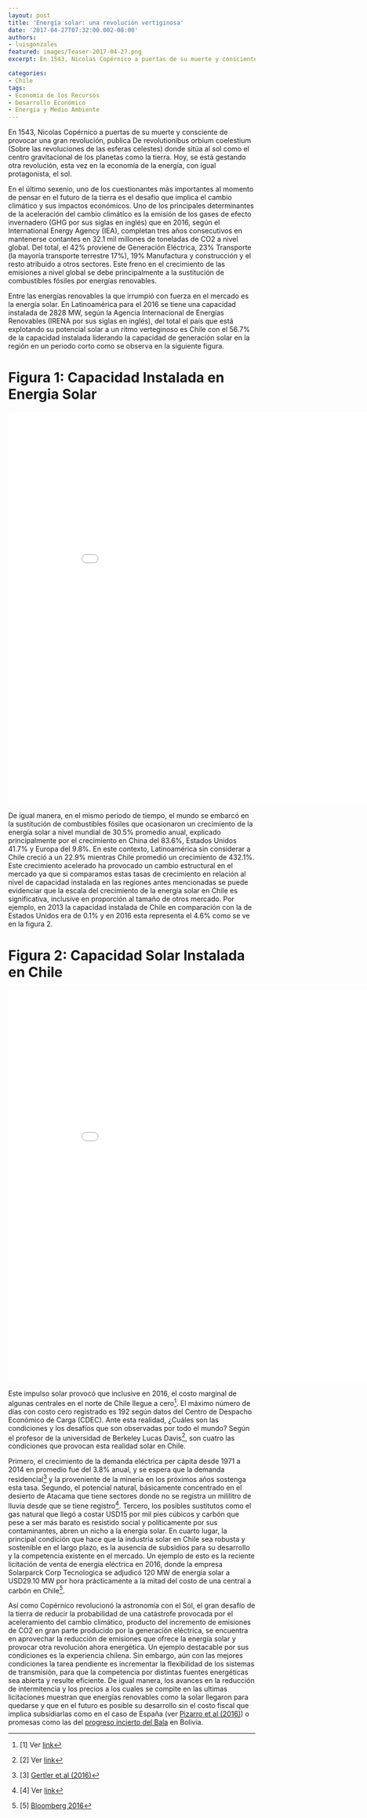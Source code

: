 ```yaml
---
layout: post
title: 'Energía solar: una revolución vertiginosa'
date: '2017-04-27T07:32:00.002-08:00'
authors:
- luisgonzales
featured: images/Teaser-2017-04-27.png
excerpt: En 1543, Nicolas Copérnico a puertas de su muerte y consciente de provocar una gran revolución, publica De revolutionibus orbium coelestium (Sobre las revoluciones de las esferas celestes) donde sitúa al sol como el centro gravitacional de los planetas como la tierra. Hoy, se está gestando otra revolución, esta vez en la economía de la energía, con igual protagonista, el sol.

categories:
- Chile
tags:
- Economia de los Recursos
- Desarrollo Económico
- Energía y Medio Ambiente
---
```


En 1543, Nicolas Copérnico a puertas de su muerte y consciente de provocar una gran revolución, publica De revolutionibus orbium coelestium (Sobre las revoluciones de las esferas celestes) donde sitúa al sol como el centro gravitacional de los planetas como la tierra. Hoy, se está gestando otra revolución, esta vez en la economía de la energía, con igual protagonista, el sol.

En el último sexenio, uno de los cuestionantes más importantes al momento de pensar en el futuro de la tierra es el desafío que implica el cambio climático y sus impactos económicos. Uno de los principales determinantes de la aceleración del cambio climático es la emisión de los gases de efecto invernadero (GHG por sus siglas en inglés) que en 2016, según el International Energy Agency (IEA),  completan tres años consecutivos en mantenerse contantes en 32.1 mil millones de toneladas de CO2 a nivel global.  Del total, el 42% proviene de Generación Eléctrica, 23% Transporte (la mayoría transporte terrestre 17%), 19% Manufactura y construcción y el resto atribuido a otros sectores. Este freno en el crecimiento de las emisiones a nivel global se debe principalmente a la sustitución de combustibles fósiles por energías renovables.

Entre las energías renovables la que irrumpió con fuerza en el mercado es la energía solar. En Latinoamérica para el 2016 se tiene una capacidad instalada de 2828 MW, según la Agencia Internacional de Energías Renovables (IRENA por sus siglas en inglés), del total el país que está explotando su potencial solar a un ritmo verteginoso es Chile con el 56.7% de la capacidad instalada  liderando la capacidad de generación solar en la región en un periodo corto como se observa en la siguiente figura.

# Figura 1: Capacidad Instalada en Energia Solar
<div class="frame-container">
<iframe width="900" height="800" frameborder="0" scrolling="no" src="//plot.ly/~faro/144.embed"></iframe>
</div>

<p></p>

De igual manera, en el mismo periodo de tiempo, el mundo se embarcó en la sustitución de combustibles fósiles que ocasionaron un crecimiento de la energía solar a nivel mundial de 30.5% promedio anual, explicado principalmente por el crecimiento en China del 83.6%, Estados Unidos 41.7% y Europa del 9.8%. En este contexto, Latinoamérica sin considerar a Chile creció a un 22.9% mientras Chile  promedió un crecimiento de 432.1%. Este crecimiento acelerado ha provocado un cambio estructural en el mercado ya que si comparamos estas tasas de crecimiento en relación al nivel de capacidad instalada en las regiones antes mencionadas se puede evidenciar que la escala del crecimiento de la energía solar en Chile es significativa, inclusive en proporción al tamaño de otros mercado. Por ejemplo, en 2013 la capacidad instalada de Chile en comparación con la de Estados Unidos era de 0.1% y en 2016 esta representa el 4.6% como se ve en la figura 2.

# Figura 2: Capacidad Solar Instalada en Chile
<div class="frame-container">
<iframe width="900" height="800" frameborder="0" scrolling="no" src="//plot.ly/~faro/146.embed"></iframe>
</div>

<p></p>

Este impulso solar provocó que inclusive en 2016, el costo marginal de algunas centrales en el norte de Chile llegue a cero[^1].  El máximo número de días con costo cero registrado es 192 según datos del Centro de Despacho Económico de Carga  (CDEC). Ante esta realidad, ¿Cuáles son las condiciones y los desafíos que son observadas por todo el mundo? Según el profesor de la universidad de Berkeley  Lucas Davis[^2], son cuatro las condiciones que provocan esta realidad solar en Chile.

Primero, el crecimiento de la demanda eléctrica per cápita desde 1971 a 2014 en promedio fue del 3.8% anual, y se espera que la demanda residencial[^3] y la proveniente de la minería en los próximos años sostenga esta tasa. Segundo, el potencial natural, básicamente concentrado en el desierto de Atacama que tiene sectores donde no se registra un mililitro de lluvia desde que se tiene registro[^4]. Tercero, los posibles sustitutos como el gas natural que llegó a costar USD15 por mil pies cúbicos y  carbón que pese a ser más barato es resistido social y políticamente por sus contaminantes, abren un nicho a la energía solar. En cuarto lugar, la principal condición que hace que la industria solar en Chile sea robusta y sostenible en el largo plazo, es la ausencia de subsidios para su desarrollo y la competencia existente en el mercado. Un ejemplo de esto es la reciente licitación de venta de energía eléctrica en 2016, donde la empresa Solarparck Corp Tecnologica se adjudicó 120 MW de energía solar a USD29.10 MW por hora prácticamente a la mitad del costo de una central a carbón en Chile[^5].   

Así como Copérnico revolucionó la astronomía con el Sol, el gran desafío de la tierra de reducir la probabilidad de una catástrofe provocada por el aceleramiento del cambio climático, producto del incremento de emisiones de CO2 en gran parte producido por la generación eléctrica, se encuentra en aprovechar la reducción de emisiones que ofrece la energía solar y provocar otra revolución ahora energética. Un ejemplo destacable por sus condiciones es la experiencia chilena.
Sin embargo, aún con las mejores condiciones la tarea pendiente es incrementar la flexibilidad de los sistemas de transmisión, para que la competencia por distintas fuentes energéticas sea abierta y resulte eficiente. De igual manera, los avances en la reducción de intermitencia y los precios a los cuales se compite en las ultimas licitaciones muestran que energías renovables como la solar llegaron para quedarse y que en el futuro es posible su desarrollo sin el costo fiscal que implica subsidiarlas como en el caso de España (ver [Pizarro et al (2016)](http://www.transrisk-project.eu/sites/default/files/Documents/D3_2_CaseStudy_Spain.pdf)) o promesas como las del [progreso incierto del Bala](http://www.faroeconomics.org/bolivia/El-progreso-incierto-el-bala.html) en Bolivia.

[^1]: [1] Ver [link](https://www.bloomberg.com/news/articles/2016-06-01/chile-has-so-much-solar-energy-it-s-giving-it-away-for-free)
[^2]: [2] Ver [link](https://energyathaas.wordpress.com/author/lucaswdavis/)
[^3]: [3] [Gertler et al (2016)](https://www.aeaweb.org/articles?id=10.1257/aer.20131455)
[^4]: [4] Ver [link](http://sunmetrix.com/where-is-the-best-location-on-earth-for-solar-energy/)
[^5]: [5] [Bloomberg 2016](https://www.bloomberg.com/news/articles/2016-08-19/solar-sells-in-chile-for-cheapest-ever-at-half-the-price-of-coal)
